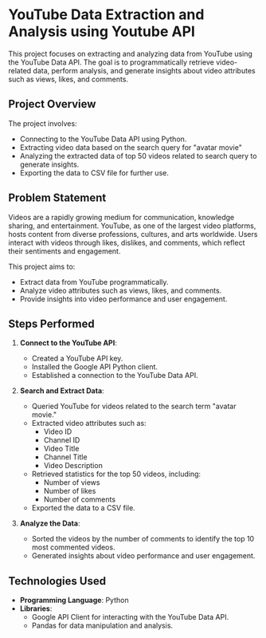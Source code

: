 # YouTube Data Extraction and Analysis using Youtube API

This project focuses on extracting and analyzing data from YouTube using the YouTube Data API. The goal is to programmatically retrieve video-related data, perform analysis, and generate insights about video attributes such as views, likes, and comments.

## Project Overview

The project involves:
- Connecting to the YouTube Data API using Python.
- Extracting video data based on the search query for "avatar movie"
- Analyzing the extracted data of top 50 videos related to search query to generate insights.
- Exporting the data to CSV file for further use.

## Problem Statement

Videos are a rapidly growing medium for communication, knowledge sharing, and entertainment. YouTube, as one of the largest video platforms, hosts content from diverse professions, cultures, and arts worldwide. Users interact with videos through likes, dislikes, and comments, which reflect their sentiments and engagement.

This project aims to:
- Extract data from YouTube programmatically.
- Analyze video attributes such as views, likes, and comments.
- Provide insights into video performance and user engagement.

## Steps Performed

1. **Connect to the YouTube API**:
   - Created a YouTube API key.
   - Installed the Google API Python client.
   - Established a connection to the YouTube Data API.

2. **Search and Extract Data**:
   - Queried YouTube for videos related to the search term "avatar movie."
   - Extracted video attributes such as:
     - Video ID
     - Channel ID
     - Video Title
     - Channel Title
     - Video Description
   - Retrieved statistics for the top 50 videos, including:
     - Number of views
     - Number of likes
     - Number of comments
   - Exported the data to a CSV file.

3. **Analyze the Data**:
   - Sorted the videos by the number of comments to identify the top 10 most commented videos.
   - Generated insights about video performance and user engagement.


## Technologies Used

- **Programming Language**: Python
- **Libraries**:
  - Google API Client for interacting with the YouTube Data API.
  - Pandas for data manipulation and analysis.

